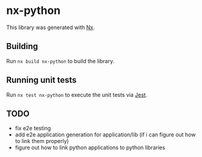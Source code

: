 # nx-python

This library was generated with [Nx](https://nx.dev).

## Building

Run `nx build nx-python` to build the library.

## Running unit tests

Run `nx test nx-python` to execute the unit tests via [Jest](https://jestjs.io).

## TODO

- fix e2e testing
- add e2e application generation for application/lib (if i can figure out how to link them properly)
- figure out how to link python applications to python libraries
